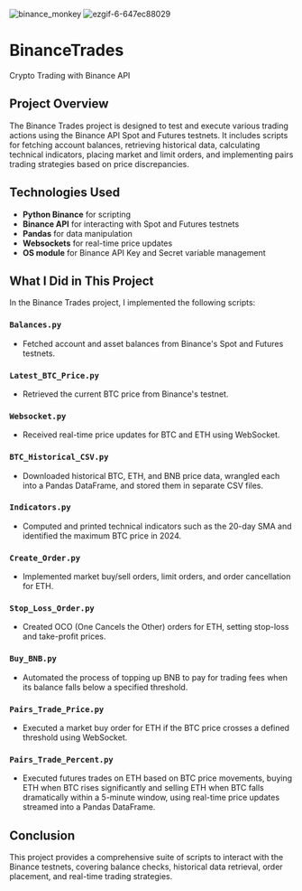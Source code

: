 ![binance_monkey](https://github.com/user-attachments/assets/b992cb8c-bfe5-4191-a47f-6b3c0ecca0b4)
![ezgif-6-647ec88029](https://github.com/user-attachments/assets/f34cae91-215e-4d1a-b9c2-4c2b65f79316)
# BinanceTrades
Crypto Trading with Binance API

## Project Overview
The Binance Trades project is designed to test and execute various trading actions using the Binance API Spot and Futures testnets. It includes scripts for fetching account balances, retrieving historical data, calculating technical indicators, placing market and limit orders, and implementing pairs trading strategies based on price discrepancies.

## Technologies Used
- **Python Binance** for scripting
- **Binance API** for interacting with Spot and Futures testnets
- **Pandas** for data manipulation
- **Websockets** for real-time price updates
- **OS module** for Binance API Key and Secret variable management

## What I Did in This Project
In the Binance Trades project, I implemented the following scripts:

### `Balances.py`
- Fetched account and asset balances from Binance's Spot and Futures testnets.

### `Latest_BTC_Price.py`
- Retrieved the current BTC price from Binance's testnet.

### `Websocket.py`
- Received real-time price updates for BTC and ETH using WebSocket.

### `BTC_Historical_CSV.py`
- Downloaded historical BTC, ETH, and BNB price data, wrangled each into a Pandas DataFrame, and stored them in separate CSV files.

### `Indicators.py`
- Computed and printed technical indicators such as the 20-day SMA and identified the maximum BTC price in 2024.

### `Create_Order.py`
- Implemented market buy/sell orders, limit orders, and order cancellation for ETH.

### `Stop_Loss_Order.py`
- Created OCO (One Cancels the Other) orders for ETH, setting stop-loss and take-profit prices.

### `Buy_BNB.py`
- Automated the process of topping up BNB to pay for trading fees when its balance falls below a specified threshold.

### `Pairs_Trade_Price.py`
- Executed a market buy order for ETH if the BTC price crosses a defined threshold using WebSocket.

### `Pairs_Trade_Percent.py`
- Executed futures trades on ETH based on BTC price movements, buying ETH when BTC rises significantly and selling ETH when BTC falls dramatically within a 5-minute window, using real-time price updates streamed into a Pandas DataFrame.

## Conclusion
This project provides a comprehensive suite of scripts to interact with the Binance testnets, covering balance checks, historical data retrieval, order placement, and real-time trading strategies.
